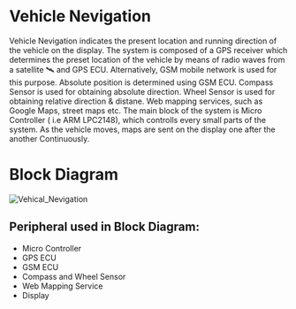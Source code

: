# Vehicle Nevigation

Vehicle Nevigation indicates the present location and running direction of the vehicle on the display. The system is composed of a GPS receiver which determines
the preset location of the vehicle by means of radio waves from a satellite 🛰 and GPS ECU. Alternatively, GSM mobile network is used for this purpose. Absolute 
position is determined using GSM ECU. Compass Sensor is used for obtaining absolute direction. Wheel Sensor is used for obtaining relative direction & distane. 
Web mapping services, such as Google Maps, street maps etc. The main block of the system is Micro Controller ( i.e ARM LPC2148), which controlls every small parts
of the system. As the vehicle moves, maps are sent on the display one after the another Continuously.

# Block Diagram

![Vehical_Nevigation](https://user-images.githubusercontent.com/98883965/155134145-1b0440c2-ac4c-486b-a433-30ee86d441de.JPG)


## Peripheral used in Block Diagram:
- Micro Controller
- GPS ECU
- GSM ECU
- Compass and Wheel Sensor
- Web Mapping Service
- Display
